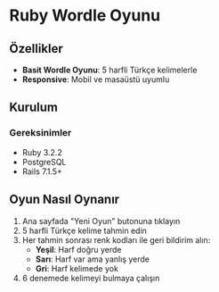 # Ruby Wordle Oyunu

## Özellikler

- **Basit Wordle Oyunu**: 5 harfli Türkçe kelimelerle
- **Responsive**: Mobil ve masaüstü uyumlu

## Kurulum

### Gereksinimler
- Ruby 3.2.2
- PostgreSQL
- Rails 7.1.5+

## Oyun Nasıl Oynanır

1. Ana sayfada "Yeni Oyun" butonuna tıklayın
2. 5 harfli Türkçe kelime tahmin edin
3. Her tahmin sonrası renk kodları ile geri bildirim alın:
   - **Yeşil**: Harf doğru yerde
   - **Sarı**: Harf var ama yanlış yerde
   - **Gri**: Harf kelimede yok
4. 6 denemede kelimeyi bulmaya çalışın